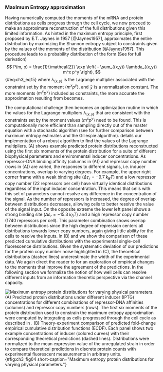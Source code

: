 ### Maximum Entropy approximation

Having numerically computed the moments of the mRNA and protein distributions as
cells progress through the cell cycle, we now proceed to make an approximate
reconstruction of the full distributions given this limited information. As
hinted in the maximum entropy principle, first proposed by E.T. Jaynes in 1957
[@Jaynes1957], approximates the entire distribution by maximizing the Shannon
entropy subject to constraints given by the values of the moments of the
distribution [@Jaynes1957]. This procedure leads to a probability distribution
of the form (See for full derivation)
$$
P(m, p) = \frac{1}{\mathcal{Z}} \exp
\left( - \sum_{(x,y)} \lambda_{(x,y)} m^x p^y \right), 
$${#eq:ch3_eq15}
where $\lambda_{(x,y)}$ is the Lagrange multiplier associated with the
constraint set by the moment $\langle m^x p^y \rangle$, and $\mathcal{Z}$ is a
normalization constant. The more moments $\langle m^x p^y \rangle$ included as
constraints, the more accurate the approximation resulting from becomes.

The computational challenge then becomes an optimization routine in which the
values for the Lagrange multipliers $\lambda_{(x,y)}$ that are consistent with
the constraints set by the moment values $\langle m^x p^y \rangle$ need to be
found. This is computationally more efficient than sampling directly out of the
master equation with a stochastic algorithm (see for further comparison between
maximum entropy estimates and the Gillespie algorithm). details our
implementation of a robust algorithm to find the values of the Lagrange
multipliers. (A) shows example predicted protein distributions reconstructed
using the first six moments of the protein distribution for a suite of different
biophysical parameters and environmental inducer concentrations. As
repressor-DNA binding affinity (columns in (A)) and repressor copy number (rows
in (A)) are varied, the responses to different signals, i.e. inducer
concentrations, overlap to varying degrees. For example, the upper right corner
frame with a weak binding site ($\Delta\varepsilon_r = -9.7 \; k_BT$) and a low
repressor copy number (22 repressors per cell) have virtually identical
distributions regardless of the input inducer concentration. This means that
cells with this set of parameters cannot resolve any difference in the
concentration of the signal. As the number of repressors is increased, the
degree of overlap between distributions decreases, allowing cells to better
resolve the value of the signal input. On the opposite extreme the lower left
panel shows a strong binding site ($\Delta\varepsilon_r = -15.3 \; k_BT$) and a
high repressor copy number (1740 repressors per cell). This parameter
combination shows overlap between distributions since the high degree of
repression centers all distributions towards lower copy numbers, again giving
little ability for the cells to resolve the inputs. In (B) and we show the
comparison of these predicted cumulative distributions with the experimental
single-cell fluorescence distributions. Given the systematic deviation of our
predictions for the protein copy number noise highlighted in (C), the
theoretical distributions (dashed lines) underestimate the width of the
experimental data. We again direct the reader to for an exploration of empirical
changes to the moments that improve the agreement of the predictions. In the
following section we formalize the notion of how well cells can resolve
different inputs from an information theoretic perspective via the channel
capacity.

![**Maximum entropy protein distributions for varying physical parameters.** (A)
Predicted protein distributions under different inducer (IPTG) concentrations
for different combinations of repressor-DNA affinities (columns) and repressor
copy numbers (rows). The first six moments of the protein distribution used to
constrain the maximum entropy approximation were computed by integrating as
cells progressed through the cell cycle as described in . (B) Theory-experiment
comparison of predicted fold-change empirical cumulative distribution functions
(ECDF). Each panel shows two example concentrations of inducer (colored curves)
with their corresponding theoretical predictions (dashed lines). Distributions
were normalized to the mean expression value of the unregulated strain in order
to compare theoretical predictions in discrete protein counts with experimental
fluorescent measurements in arbitrary units.](ch3_fig04){#fig:ch3_fig04
short-caption="Maximum entropy protein distributions for varying physical
parameters."}
